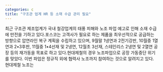 ```yaml
---
categories: c
title: "구조관 업계 HR 등 소재 수급 관리 필요"
---
```

최근 구조관 제조업계가 국내 철강업계의 태풍 피해와 노조 파업 예고로 인해 소재 수급에 만전을 기하고 있다.포스코는 고객사가 필요로 하는 제품을 최우선적으로 공급하는 방향으로 압연라인 복구 계획을 수립하고 있으며, 9월말 1냉연과 2전기강판, 10월중 1열연과 2•3후판, 11월중 1•4선재 및 2냉연, 12월초 3선재, 스테인리스 2냉연 및 2열연 공장 등의 재가동을 목표로 하고 있다.현대제철의 경우 노조파업으로 공장 가동중단 위기를 맞았다. 이번 파업은 정규직 외에 협력사 노조까지 참여하는 것으로 알려지고 있다. 현대제철 노조는